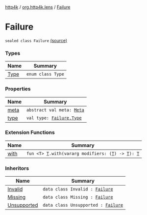 [http4k](../../index.md) / [org.http4k.lens](../index.md) / [Failure](./index.md)

# Failure

`sealed class Failure` [(source)](https://github.com/http4k/http4k/blob/master/http4k-core/src/main/kotlin/org/http4k/lens/lensFailure.kt#L16)

### Types

| Name | Summary |
|---|---|
| [Type](-type/index.md) | `enum class Type` |

### Properties

| Name | Summary |
|---|---|
| [meta](meta.md) | `abstract val meta: `[`Meta`](../-meta/index.md) |
| [type](type.md) | `val type: `[`Failure.Type`](-type/index.md) |

### Extension Functions

| Name | Summary |
|---|---|
| [with](../../org.http4k.core/with.md) | `fun <T> `[`T`](../../org.http4k.core/with.md#T)`.with(vararg modifiers: (`[`T`](../../org.http4k.core/with.md#T)`) -> `[`T`](../../org.http4k.core/with.md#T)`): `[`T`](../../org.http4k.core/with.md#T) |

### Inheritors

| Name | Summary |
|---|---|
| [Invalid](../-invalid/index.md) | `data class Invalid : `[`Failure`](./index.md) |
| [Missing](../-missing/index.md) | `data class Missing : `[`Failure`](./index.md) |
| [Unsupported](../-unsupported/index.md) | `data class Unsupported : `[`Failure`](./index.md) |
